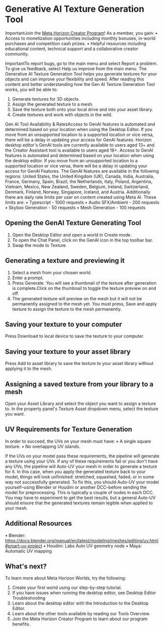 # Generative AI Texture Generation Tool

ImportantJoin the [Meta Horizon Creator Program](https://developers.meta.com/horizon-worlds/programs)! As a member, you gain:
• Access to monetization opportunities including monthly bonuses, in-world purchases and competition cash prizes.
• Helpful resources including educational content, technical support and a collaborative creator community.

ImportantTo report bugs, go to the main menu and select Report a problem. To give us feedback, select Help us improve from the main menu. The Generative AI Texture Generation Tool helps you generate textures for your objects and can improve your flexibility and speed. After reading this content and better understanding how the Gen AI Texture Generation Tool works, you will be able to:
1. Generate textures for 3D objects.
2. Assign the generated texture to a mesh.
3. Save the texture both onto your local drive and into your asset library.
4. Create textures and work with objects in the wild.

Gen AI Tool Availability & RatesAccess to GenAI features is automated and determined based on your location when using the Desktop Editor. If you move from an unsupported location to a supported location or vice versa, there will be a delay in updating your access for GenAI features. Horizon desktop editor's GenAI tools are currently available to users aged 13+ and the Creator Assistant tool is available to users aged 18+. Access to GenAI features is automated and determined based on your location when using the desktop editor. If you move from an unsupported location to a supported location or vice versa, there will be a delay in updating your access for GenAI Features. The GenAI features are available in the following regions: United States, the United Kingdom (UK), Canada, India, Australia, France, Germany, Spain, Brazil, the Netherlands, Italy, Poland, Argentina, Vietnam, Mexico, New Zealand, Sweden, Belgium, Ireland, Switzerland, Denmark, Finland, Norway, Singapore, Iceland, and Austria. Additionally there are daily rate limits per user on content created using Meta AI. These limits are:
• Typescript - 1000 requests
• Audio SFX/Ambient - 200 requests
• Skybox Generation - 50 requests
• Mesh Generation - 100 requests

## Opening the GenAI Texture Generating Tool

1. Open the Desktop Editor and open a world in Create mode.
2. To open the Chat Panel, click on the GenAI icon in the top toolbar bar.
3. Swap the mode to Texture.

## Generating a texture and previewing it

1. Select a mesh from your chosen world.
2. Enter a prompt.
3. Press Generate. You will see a thumbnail of the texture after generation is complete.Click on the thumbnail to toggle the texture preview on and off.
4. The generated texture will preview on the mesh but it will not be permanently assigned to the mesh yet. You must press, Save and apply texture to assign the texture to the mesh permanently.

## Saving your texture to your computer

Press Download to local device to save the texture to your computer.

## Saving your texture to your asset library

Press Add to asset library to save the texture to your asset library without applying it to the mesh.

## Assigning a saved texture from your library to a mesh

Open your Asset Library and select the object you want to assign a texture to. In the property panel's Texture Asset dropdown menu, select the texture you want.

## UV Requirements for Texture Generation

In order to succeed, the UVs on your mesh must have:
• A single square texture.
• No overlapping UV islands.

If the UVs on your model pass these requirements, the pipeline will generate a texture using your UVs. If any of these requirements fail or you don't have any UVs, the pipeline will Auto-UV your mesh in order to generate a texture for it. In this case, when you apply the generated texture back to your model, things will look unfinished: stretched, squashed, faded, or in some way not successfully generated. To fix this, you should Auto-UV your model yourself–using Blender or Houdini or another DCC–before sending the model for preprocessing. This is typically a couple of nodes in each DCC. You may have to experiment to get the best results, but a general Auto-UV should ensure that the generated textures remain legible when applied to your mesh.

## Additional Resources

• Blender: https://docs.blender.org/manual/en/latest/modeling/meshes/editing/uv.html#smart-uv-project
• Houdini: Labs Auto UV geometry node
• Maya: Automatic UV mapping

## What's next?

To learn more about Meta Horizon Worlds, try the following:
1. Create your first world using our step-by-step tutorial.
2. If you have issues when running the desktop editor, see Desktop Editor Troubleshooting
3. Learn about the desktop editor with the Introduction to the Desktop Editor.
4. Learn about the other tools available by reading our Tools Overview.
5. Join the Meta Horizon Creator Program to learn about our program benefits.
